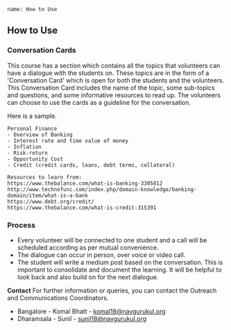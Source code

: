 ```ngMeta
name: How to Use
```

## How to Use

### Conversation Cards
This course has a section which contains all the topics that volunteers can have a dialogue with the students on. These topics are in the form of a 'Conversation Card' which is open for both the students and the volunteers. This Conversation Card includes the name of the topic, some sub-topics and questions, and some informative resources to read up. The volunteers can choose to use the cards as a guideline for the conversation.

Here is a sample.

```ngMeta
Personal Finance
- Overview of Banking
- Interest rate and time value of money
- Inflation
- Risk-return
- Opportunity Cost
- Credit (credit cards, loans, debt terms, collateral)

Resources to learn from:
https://www.thebalance.com/what-is-banking-3305812
http://www.technofunc.com/index.php/domain-knowledge/banking-domain/item/what-is-a-bank
https://www.debt.org/credit/
https://www.thebalance.com/what-is-credit-315391
```

### Process
* Every volunteer will be connected to one student and a call will be scheduled according as per mutual convenience.
* The dialogue can occur in person, over voice or video call.
* The student will write a medium post based on the conversation. This is important to consolidate and document the learning. It will be helpful to look back and also build on for the next dialogue.

**Contact**
For further information or queries, you can contact the Outreach and Communications Coordinators.
* Bangalore - Komal Bhatt - komal18@navgurukul.org
* Dharamsala - Sunil - sunil18@navgurukul.org
